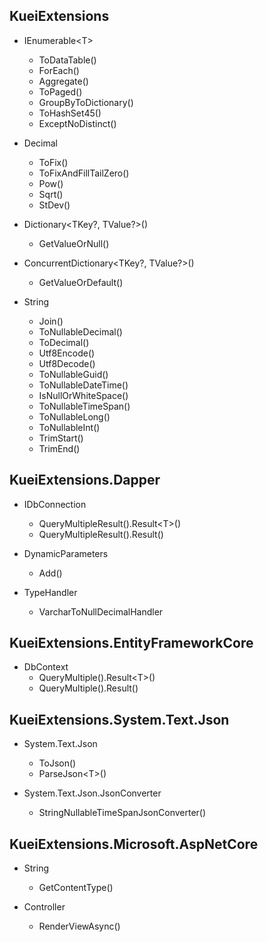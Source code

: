 
## KueiExtensions

- IEnumerable\<T>
  - ToDataTable()
  - ForEach()
  - Aggregate()
  - ToPaged()
  - GroupByToDictionary()
  - ToHashSet45()
  - ExceptNoDistinct()

- Decimal
  - ToFix()
  - ToFixAndFillTailZero()
  - Pow()
  - Sqrt()
  - StDev()

- Dictionary\<TKey?, TValue?>()
  - GetValueOrNull()

- ConcurrentDictionary\<TKey?, TValue?>()
  - GetValueOrDefault()

- String
  - Join()
  - ToNullableDecimal()
  - ToDecimal()
  - Utf8Encode()
  - Utf8Decode()
  - ToNullableGuid()
  - ToNullableDateTime()
  - IsNullOrWhiteSpace()
  - ToNullableTimeSpan()
  - ToNullableLong()
  - ToNullableInt()
  - TrimStart()
  - TrimEnd()
  
## KueiExtensions.Dapper

- IDbConnection
  - QueryMultipleResult().Result\<T>()
  - QueryMultipleResult().Result()

- DynamicParameters
  - Add()

- TypeHandler
  - VarcharToNullDecimalHandler

## KueiExtensions.EntityFrameworkCore

 - DbContext
   - QueryMultiple().Result\<T>()
   - QueryMultiple().Result()

## KueiExtensions.System.Text.Json

- System.Text.Json
  - ToJson()
  - ParseJson\<T>()
    
- System.Text.Json.JsonConverter
  - StringNullableTimeSpanJsonConverter()

## KueiExtensions.Microsoft.AspNetCore

- String
  - GetContentType()

- Controller
  - RenderViewAsync<T>()

